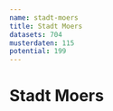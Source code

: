 ```yaml
---
name: stadt-moers
title: Stadt Moers
datasets: 704
musterdaten: 115
potential: 199
---
```

# Stadt Moers

